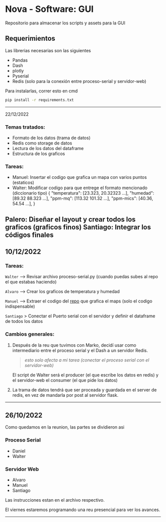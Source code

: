 # Nova - Software: GUI
Repositorio para almacenar los scripts y assets para la GUI 

## Requerimientos

Las librerias necesarias son las siguientes

 + Pandas
 + Dash
 + plotly
 + Pyserial
 + Redis     (solo para la conexión entre proceso-serial y servidor-web)

Para instalarlas, correr esto en cmd

```bash
pip install -r requirements.txt
```

---

22/12/2022

### Temas tratados:
 - Formato de los datos (trama de datos)
 - Redis como storage de datos
 - Lectura de los datos del dataframe
 - Estructura de los graficos

### Tareas: 
 - Manuel: Insertar el codigo que grafica un mapa con varios puntos (estaticos)
 - Walter: Modificar codigo para que entrege el formato mencionado (diccionario tipo)
{
        "temperatura": [23.323, 20.32323 ...],
        "humedad": [89.32 88.323 ...],
        "ppm-mq": [113.32 101.32 ...],
        "ppm-mics": [40.36, 54.54 ...],
}

Palero: Diseñar el layout y crear todos los graficos (graficos finos)
Santiago: Integrar los códigos finales
---

## 10/12/2022

### Tareas:

`Walter` --> Revisar archivo proceso-serial.py (cuando puedas subes al repo el que estabas haciendo)

`Alvaro` --> Crear los graficos de temperatura y humedad

`Manuel` --> Extraer el codigo del [repo](!https://github.com/plotly/dash-sample-apps/tree/main/apps/dash-uber-rides-demo) que grafica el maps (solo el codigo indispensable)

`Santiago` > Conectar el Puerto serial con el servidor y definir el dataframe de todos los datos

### Cambios generales:

1. Después de la reu que tuvimos con Marko, decidí usar como intermediario entre el proceso serial y el Dash a un servidor Redis.

    > *esto solo afecta a mi tarea (conectar el proceso serial con el servidor-web)*

    El script de Walter será el producer (el que escribe los datos en redis) y el servidor-web el consumer (el que pide los datos)

2. La trama de datos tendrá que ser proceada y guardada en el server de redis, en vez de mandarla por post al servidor flask.


---


## 26/10/2022

Como quedamos en la reunion, las partes se dividieron asi

### Proceso Serial
 + Daniel
 + Walter

### Servidor Web
 + Alvaro
 + Manuel
 + Santiago

Las instrucciones estan en el archivo respectivo.

El viernes estaremos programando una reu presencial para ver los avances.

--- 
